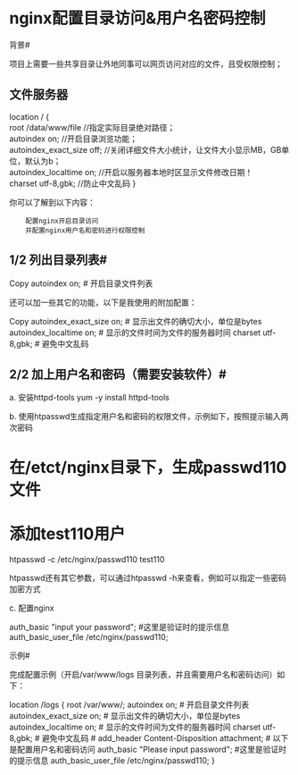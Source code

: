 
# nginx配置目录访问&用户名密码控制
背景#

项目上需要一些共享目录让外地同事可以网页访问对应的文件，且受权限控制；

## 文件服务器
location / {   
        root /data/www/file                     //指定实际目录绝对路径；   
        autoindex on;                            //开启目录浏览功能；   
        autoindex_exact_size off;            //关闭详细文件大小统计，让文件大小显示MB，GB单位，默认为b；   
        autoindex_localtime on;              //开启以服务器本地时区显示文件修改日期！   
        charset utf-8,gbk;                   //防止中文乱码
}



你可以了解到以下内容：

        配置nginx开启目录访问
        并配置nginx用户名和密码进行权限控制

## 1/2 列出目录列表#

Copy
autoindex on; # 开启目录文件列表

还可以加一些其它的功能，以下是我使用的附加配置：

Copy
autoindex_exact_size on; # 显示出文件的确切大小，单位是bytes
autoindex_localtime on; # 显示的文件时间为文件的服务器时间
charset utf-8,gbk; # 避免中文乱码

## 2/2 加上用户名和密码（需要安装软件）#

a. 安装httpd-tools
yum -y install httpd-tools

b. 使用htpasswd生成指定用户名和密码的权限文件，示例如下，按照提示输入两次密码


# 在/etct/nginx目录下，生成passwd110文件
# 添加test110用户
htpasswd -c /etc/nginx/passwd110 test110

htpasswd还有其它参数，可以通过htpasswd -h来查看，例如可以指定一些密码加密方式

c. 配置nginx

auth_basic "input your password"; #这里是验证时的提示信息 
auth_basic_user_file /etc/nginx/passwd110;

示例#

完成配置示例（开启/var/www/logs 目录列表，并且需要用户名和密码访问）如下：

location /logs {
	root /var/www/;
	autoindex on; # 开启目录文件列表
	autoindex_exact_size on; # 显示出文件的确切大小，单位是bytes
	autoindex_localtime on; # 显示的文件时间为文件的服务器时间
	charset utf-8,gbk; # 避免中文乱码
	# add_header Content-Disposition attachment;
	# 以下是配置用户名和密码访问
	auth_basic "Please input password"; #这里是验证时的提示信息 
	auth_basic_user_file /etc/nginx/passwd110;
}